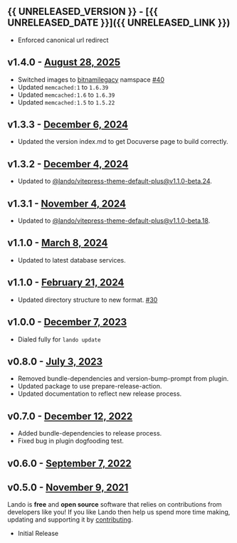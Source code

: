 ## {{ UNRELEASED_VERSION }} - [{{ UNRELEASED_DATE }}]({{ UNRELEASED_LINK }})

* Enforced canonical url redirect

## v1.4.0 - [August 28, 2025](https://github.com/lando/memcached/releases/tag/v1.4.0)

* Switched images to [bitnamilegacy](https://github.com/bitnami/containers/issues/83267) namspace [#40](https://github.com/lando/memcached/issues/40)
* Updated `memcached:1` to `1.6.39`
* Updated `memcached:1.6` to `1.6.39`
* Updated `memcached:1.5` to `1.5.22`

## v1.3.3 - [December 6, 2024](https://github.com/lando/memcached/releases/tag/v1.3.3)

* Updated the version index.md to get Docuverse page to build correctly.

## v1.3.2 - [December 4, 2024](https://github.com/lando/memcached/releases/tag/v1.3.2)

* Updated to [@lando/vitepress-theme-default-plus@v1.1.0-beta.24](https://github.com/lando/vitepress-theme-default-plus/releases/tag/v1.1.0-beta.24).

## v1.3.1 - [November 4, 2024](https://github.com/lando/memcached/releases/tag/v1.3.1)

* Updated to [@lando/vitepress-theme-default-plus@v1.1.0-beta.18](https://github.com/lando/vitepress-theme-default-plus/releases/tag/v1.1.0-beta.18).

## v1.1.0 - [March 8, 2024](https://github.com/lando/memcached/releases/tag/v1.1.0)

* Updated to latest database services.

## v1.1.0 - [February 21, 2024](https://github.com/lando/memcached/releases/tag/v1.1.0)

* Updated directory structure to new format. [#30](https://github.com/lando/memcached/issues/30)

## v1.0.0 - [December 7, 2023](https://github.com/lando/memcached/releases/tag/v1.0.0)

* Dialed fully for `lando update`

## v0.8.0 - [July 3, 2023](https://github.com/lando/memcached/releases/tag/v0.8.0)

* Removed bundle-dependencies and version-bump-prompt from plugin.
* Updated package to use prepare-release-action.
* Updated documentation to reflect new release process.

## v0.7.0 - [December 12, 2022](https://github.com/lando/memcached/releases/tag/v0.7.0)

* Added bundle-dependencies to release process.
* Fixed bug in plugin dogfooding test.

## v0.6.0 - [September 7, 2022](https://github.com/lando/memcached/releases/tag/v0.6.0)

## v0.5.0 - [November 9, 2021](https://github.com/lando/memcached/releases/tag/v0.5.0)

Lando is **free** and **open source** software that relies on contributions from developers like you! If you like Lando then help us spend more time making, updating and supporting it by [contributing](https://github.com/sponsors/lando).

* Initial Release
